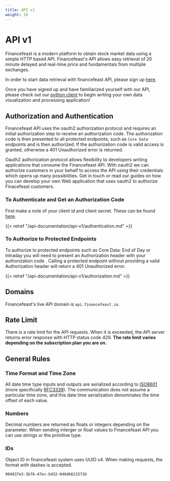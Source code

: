 ```yaml
---
title: API v1
weight: 10
---
```

# API v1
Financefeast is a modern platform to obtain stock market data using a simple HTTP based API.  Financefeast's
API allows easy retrieval of 20 minute delayed and real-time price and fundamentals from multiple exchanges.

In order to start data retrieval with financefeast API, please sign up
[here](https://identity.financefeast.io/account/signup).

Once you have signed up and have familiarized yourself with our API, please
check out our [python client](https://github.com/financefeast/python_client)
to begin writing your own data visualization and processing application!

## Authorization and Authentication

Financefeast API uses the oauth2 authorization protocol and requires an initial authorization step to receive an authorization code. 
The authorization code is then presented to all protected endpoints, such as <code>Core Data</code> endpoints and is then authorized. 
If the authorization code is valid access is granted, otherwise a 401 Unauthorized error is returned.

Oauth2 authorization protocol allows flexibility to developers writing applications that consume the Financefeast API. 
With oauth2 we can authorize customers in your behalf to access the API using their credentials which opens up many possibilities. 
Get in touch or read our guides on how you can develop your own Web application that uses oauth2 to authorize Finacefeast customers.

### To Authenticate and Get an Authorization Code

First make a note of your client id and client secret. These can be found [here](https://customer.financefeast.io). 

{{< relref "/api-documentation/api-v1/authentication.md" >}}

### To Authorize to Protected Endpoints

To authorize to protected endpoints such as Core Data: End of Day or Intraday you will need to present an Authorization header with your authorization code . 
Calling a protected endpoint without providing a valid Authorization header will return a 401 Unauthorized error.

{{< relref "/api-documentation/api-v1/authorization.md" >}}

## Domains
Financefeast's live API domain is `api.financefeast.io`.

## Rate Limit
There is a rate limit for the API requests.  When it is exceeded, the API
server returns error response with HTTP status code 429.  **The rate limit varies depending on the
subscription plan you are on.**

## General Rules

### Time Format and Time Zone
All date time type inputs and outputs are serialized according to
[ISO8601](https://www.iso.org/iso-8601-date-and-time-format.html)
(more specifically [RFC3339](https://tools.ietf.org/html/rfc3339)).  The
communication does not assume a particular time zone, and this date time
serialization denominates the time offset of each value.

### Numbers
Decimal numbers are returned as floats or integers depending on the parameter. When sending interger or float values
to Financefeast API you can use strings or the primitive type.

### IDs
Object ID in financefeast system uses UUID v4.  When making requests, the format
with dashes is accepted.

```
904837e3-3b76-47ec-b432-046db621571b
```
